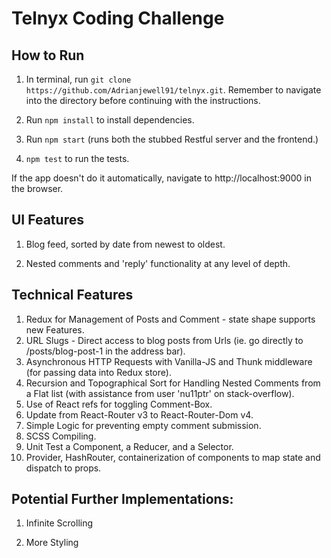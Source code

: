 # Telnyx Coding Challenge

## How to Run

1. In terminal, run
`git clone https://github.com/Adrianjewell91/telnyx.git`. Remember to navigate into the directory before continuing with the instructions.

2. Run `npm install` to install dependencies.

3. Run `npm start` (runs both the stubbed Restful server and the frontend.)

4. `npm test` to run the tests.

If the app doesn't do it automatically, navigate to http://localhost:9000 in the browser.

## UI Features

1. Blog feed, sorted by date from newest to oldest.

2. Nested comments and 'reply' functionality at any level of depth.

## Technical Features

1. Redux for Management of Posts and Comment - state shape supports new Features.
2. URL Slugs - Direct access to blog posts from Urls (ie. go directly to /posts/blog-post-1 in the address bar).
3. Asynchronous HTTP Requests with Vanilla-JS and Thunk middleware (for passing data into Redux store).
4. Recursion and Topographical Sort for Handling Nested Comments from a Flat list (with assistance from user 'nu11ptr' on stack-overflow).
5. Use of React refs for toggling Comment-Box.
6. Update from React-Router v3 to React-Router-Dom v4.
7. Simple Logic for preventing empty comment submission.
8. SCSS Compiling.
9. Unit Test a Component, a Reducer, and a Selector.
10. Provider, HashRouter, containerization of components to map state and dispatch to props.

## Potential Further Implementations:

1. Infinite Scrolling

2. More Styling
